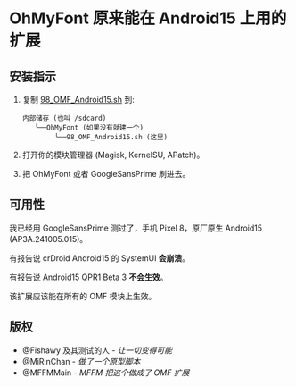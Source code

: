 # OhMyFont 原来能在 Android15 上用的扩展

## 安装指示

1. 复制 [98_OMF_Android15.sh](98_OMF_Android15.sh) 到:

    ```plain
    内部储存 (也叫 /sdcard)
       ╰──OhMyFont (如果没有就建一个)
            ╰──98_OMF_Android15.sh (这里)
    ```

2. 打开你的模块管理器 (Magisk, KernelSU, APatch)。
3. 把 OhMyFont 或者 GoogleSansPrime 刷进去。

## 可用性

我已经用 GoogleSansPrime 测过了，手机 Pixel 8，原厂原生 Android15 (AP3A.241005.015)。

有报告说 crDroid Android15 的 SystemUI **会崩溃**。

有报告说 Android15 QPR1 Beta 3 **不会生效**。

该扩展应该能在所有的 OMF 模块上生效。

## 版权

- @Fishawy 及其测试的人 - *让一切变得可能*
- @MiRinChan - *做了一个原型脚本*
- @MFFMMain - *MFFM 把这个做成了 OMF 扩展*
